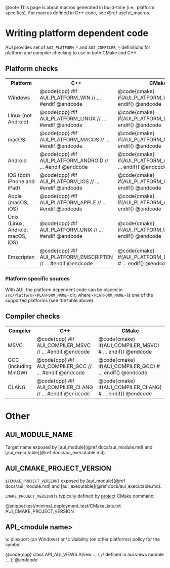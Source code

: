 @note
This page is about macros generated in build-time (i.e., platform specifics). For macros defined in C++ code, see
@ref useful_macros.

# Writing platform dependent code

AUI provides set of `AUI_PLATFORM_*` and `AUI_COMPILER_*` definitions for platform and compiler checking to use in both CMake and C++.

## Platform checks

<table>
   <tr>
     <th>Platform</th>
     <th>C++</th>
     <th>CMake</th>
     <th>Platform specific dir</th>
   </tr>
   <tr>
     <td>
       Windows
     </td>
     <td>
       @code{cpp}
        #if AUI_PLATFORM_WIN
          // ...
        #endif
       @endcode
     </td>
     <td>
       @code{cmake}
        if(AUI_PLATFORM_WIN)
          # ...
        endif()
       @endcode
     </td>
     <td>
       `Platform/win32`
     </td>
   </tr>

   <tr>
     <td>
       Linux (not Android)
     </td>
     <td>
       @code{cpp}
        #if AUI_PLATFORM_LINUX
          // ...
        #endif
       @endcode
     </td>
     <td>
       @code{cmake}
        if(AUI_PLATFORM_LINUX)
          # ...
        endif()
       @endcode
     </td>
     <td>
       `Platform/linux`
     </td>
   </tr>

   <tr>
     <td>
       macOS
     </td>
     <td>
       @code{cpp}
        #if AUI_PLATFORM_MACOS
          // ...
        #endif
       @endcode
     </td>
     <td>
       @code{cmake}
        if(AUI_PLATFORM_MACOS)
          # ...
        endif()
       @endcode
     </td>
     <td>
       `Platform/macos`
     </td>
   </tr>

   <tr>
     <td>
       Android
     </td>
     <td>
       @code{cpp}
        #if AUI_PLATFORM_ANDROID
          // ...
        #endif
       @endcode
     </td>
     <td>
       @code{cmake}
        if(AUI_PLATFORM_ANDROID)
          # ...
        endif()
       @endcode
     </td>
     <td>
       `Platform/android`
     </td>
   </tr>

   <tr>
     <td>
       iOS (both iPhone and iPad)
     </td>
     <td>
       @code{cpp}
        #if AUI_PLATFORM_IOS
          // ...
        #endif
       @endcode
     </td>
     <td>
       @code{cmake}
        if(AUI_PLATFORM_IOS)
          # ...
        endif()
       @endcode
     </td>
     <td>
       `Platform/ios`
     </td>
   </tr>

   <tr>
     <td>
       Apple (macOS, iOS)
     </td>
     <td>
       @code{cpp}
        #if AUI_PLATFORM_APPLE
          // ...
        #endif
       @endcode
     </td>
     <td>
       @code{cmake}
        if(AUI_PLATFORM_APPLE)
          # ...
        endif()
       @endcode
     </td>
     <td>
       `Platform/apple`
     </td>
   </tr>

   <tr>
     <td>
       Unix (Linux, Android, macOS, iOS)
     </td>
     <td>
       @code{cpp}
        #if AUI_PLATFORM_UNIX
          // ...
        #endif
       @endcode
     </td>
     <td>
       @code{cmake}
        if(AUI_PLATFORM_UNIX)
          # ...
        endif()
       @endcode
     </td>
     <td>
       `Platform/unix`
     </td>
   </tr>

   <tr>
     <td>
       Emscripten
     </td>
     <td>
       @code{cpp}
        #if AUI_PLATFORM_EMSCRIPTEN
          // ...
        #endif
       @endcode
     </td>
     <td>
       @code{cmake}
        if(AUI_PLATFORM_EMSCRIPTEN)
          # ...
        endif()
       @endcode
     </td>
     <td>
       `Platform/emscripten`
     </td>
   </tr>
</table>


### Platform specific sources

With AUI, the platform dependent code can be placed in `src/Platform/<PLATFORM_NAME>` dir, where `<PLATFORM_NAME>` is
one of the supported platforms (see the table above).


## Compiler checks

<table>
   <tr>
     <th>Compiler</th>
     <th>C++</th>
     <th>CMake</th>
   </tr>
   <tr>
     <td>
       MSVC
     </td>
     <td>
       @code{cpp}
        #if AUI_COMPILER_MSVC
          // ...
        #endif
       @endcode
     </td>
     <td>
       @code{cmake}
        if(AUI_COMPILER_MSVC)
          # ...
        endif()
       @endcode
     </td>
   </tr>

   <tr>
     <td>
       GCC (including MinGW)
     </td>
     <td>
       @code{cpp}
        #if AUI_COMPILER_GCC
          // ...
        #endif
       @endcode
     </td>
     <td>
       @code{cmake}
        if(AUI_COMPILER_GCC)
          # ...
        endif()
       @endcode
     </td>
   </tr>

   <tr>
     <td>
       CLANG
     </td>
     <td>
       @code{cpp}
        #if AUI_COMPILER_CLANG
          // ...
        #endif
       @endcode
     </td>
     <td>
       @code{cmake}
        if(AUI_COMPILER_CLANG)
          # ...
        endif()
       @endcode
     </td>
   </tr>
</table>

# Other

## AUI_MODULE_NAME

Target name exposed by [aui_module](@ref docs/aui_module.md) and [aui_executable](@ref docs/aui_executable.md).

## AUI_CMAKE_PROJECT_VERSION

`${CMAKE_PROJECT_VERSION}` exposed by [aui_module](@ref docs/aui_module.md) and [aui_executable](@ref docs/aui_executable.md).

`CMAKE_PROJECT_VERSION` is typically defined by [project](https://cmake.org/cmake/help/latest/command/project.html) 
CMake command:

@snippet test/minimal_deployment_test/CMakeLists.txt AUI_CMAKE_PROJECT_VERSION

## API_\<module name\>

\c dllexport (on Windows) or \c visibility (on other platforms) policy for the symbol.

@code{cpp}
class API_AUI_VIEWS AView ... { // defined in aui.views module
  ...
};
@endcode